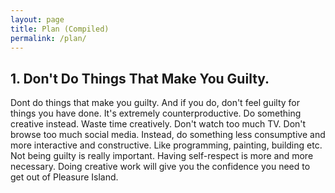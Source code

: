 ```yaml
---
layout: page
title: Plan (Compiled)
permalink: /plan/
---
```


## 1. Don't Do Things That Make You Guilty.

Dont do things that make you guilty. And if you do, don't feel guilty for things you have done. It's extremely counterproductive. Do something creative instead. Waste time creatively. Don't watch too much TV. Don't browse too much social media. Instead, do something less consumptive and more interactive and constructive. Like programming, painting, building etc. Not being guilty is really important. Having self-respect is more and more necessary. Doing creative work will give you the confidence you need to get out of Pleasure Island.
